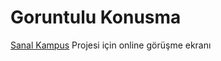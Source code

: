 <h1> Goruntulu Konusma</h1>
<a href="https://github.com/yeleren33/Sanal-Kampus" target="_blank">Sanal Kampus</a> Projesi için online görüşme ekranı
